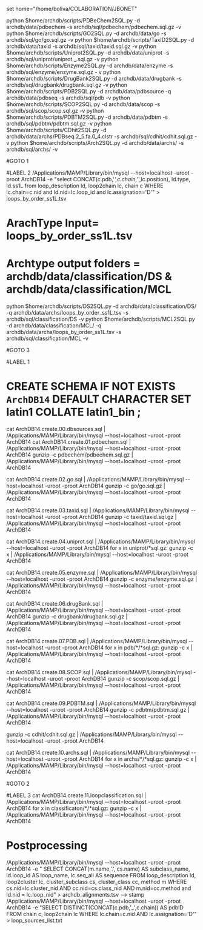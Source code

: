 set home="/home/boliva/COLABORATION/JBONET"

python $home/archdb/scripts/PDBeChem2SQL.py -d archdb/data/pdbechem -s archdb/sql/pdbechem/pdbechem.sql.gz -v
python $home/archdb/scripts/GO2SQL.py -d archdb/data/go -s archdb/sql/go/go.sql.gz -v
python $home/archdb/scripts/TaxID2SQL.py -d archdb/data/taxid -s archdb/sql/taxid/taxid.sql.gz -v
python $home/archdb/scripts/Uniprot2SQL.py -d archdb/data/uniprot -s archdb/sql/uniprot/uniprot._.sql.gz -v
python $home/archdb/scripts/Enzyme2SQL.py -d archdb/data/enzyme -s archdb/sql/enzyme/enzyme.sql.gz - v
python $home/archdb/scripts/DrugBank2SQL.py -d archdb/data/drugbank -s archdb/sql/drugbank/drugbank.sql.gz -v
python $home/archdb/scripts/PDB2SQL.py -d archdb/data/pdbsource -q archdb/data/pdbseq -s archdb/sql/pdb -v
python $home/archdb/scripts/SCOP2SQL.py -d archdb/data/scop -s archdb/sql/scop/scop.sql.gz -v
python $home/archdb/scripts/PDBTM2SQL.py -d archdb/data/pdbtm -s archdb/sql/pdbtm/pdbtm.sql.gz -v
python $home/archdb/scripts/CDhit2SQL.py -d archdb/data/archs/PDBseq.2_5.fa.0_4.clstr -s archdb/sql/cdhit/cdhit.sql.gz -v
python $home/archdb/scripts/Arch2SQL.py -d archdb/data/archs/ -s archdb/sql/archs/ -v

#GOTO 1

#LABEL 2
/Applications/MAMP/Library/bin/mysql --host=localhost -uroot -proot ArchDB14 -e "select CONCAT(c.pdb,'_',c.chain,'_',lc.position), ld.type, ld.ss1L from loop_description ld, loop2chain lc, chain c WHERE lc.chain=c.nid and ld.nid=lc.loop_id and lc.assignation='D'" > loops_by_order_ss1L.tsv

# ArachType Input= loops_by_order_ss1L.tsv
# Archtype output folders = archdb/data/classification/DS & archdb/data/classification/MCL

python $home/archdb/scripts/DS2SQL.py -d archdb/data/classification/DS/ -q archdb/data/archs/loops_by_order_ss1L.tsv -s archdb/sql/classification/DS -v
python $home/archdb/scripts/MCL2SQL.py -d archdb/data/classification/MCL/ -q archdb/data/archs/loops_by_order_ss1L.tsv -s archdb/sql/classification/MCL -v

#GOTO 3

#LABEL 1
# CREATE SCHEMA IF NOT EXISTS `ArchDB14` DEFAULT CHARACTER SET latin1 COLLATE latin1_bin ;
cat ArchDB14.create.00.dbsources.sql | /Applications/MAMP/Library/bin/mysql --host=localhost -uroot -proot ArchDB14
cat ArchDB14.create.01.pdbechem.sql | /Applications/MAMP/Library/bin/mysql --host=localhost -uroot -proot ArchDB14
gunzip -c pdbechem/pdbechem.sql.gz | /Applications/MAMP/Library/bin/mysql --host=localhost -uroot -proot ArchDB14

cat ArchDB14.create.02.go.sql | /Applications/MAMP/Library/bin/mysql --host=localhost -uroot -proot ArchDB14
gunzip -c go/go.sql.gz | /Applications/MAMP/Library/bin/mysql --host=localhost -uroot -proot ArchDB14

cat ArchDB14.create.03.taxid.sql | /Applications/MAMP/Library/bin/mysql --host=localhost -uroot -proot ArchDB14
gunzip -c taxid/taxid.sql.gz | /Applications/MAMP/Library/bin/mysql --host=localhost -uroot -proot ArchDB14

cat ArchDB14.create.04.uniprot.sql | /Applications/MAMP/Library/bin/mysql --host=localhost -uroot -proot ArchDB14
for x in uniprot/*sql.gz:
gunzip -c x | /Applications/MAMP/Library/bin/mysql --host=localhost -uroot -proot ArchDB14

cat ArchDB14.create.05.enzyme.sql | /Applications/MAMP/Library/bin/mysql --host=localhost -uroot -proot ArchDB14
gunzip -c enzyme/enzyme.sql.gz | /Applications/MAMP/Library/bin/mysql --host=localhost -uroot -proot ArchDB14

cat ArchDB14.create.06.drugBank.sql | /Applications/MAMP/Library/bin/mysql --host=localhost -uroot -proot ArchDB14
gunzip -c drugbank/drugbank.sql.gz | /Applications/MAMP/Library/bin/mysql --host=localhost -uroot -proot ArchDB14

cat ArchDB14.create.07.PDB.sql | /Applications/MAMP/Library/bin/mysql --host=localhost -uroot -proot ArchDB14
for x in pdb/*/*sql.gz:
gunzip -c x | /Applications/MAMP/Library/bin/mysql --host=localhost -uroot -proot ArchDB14

cat ArchDB14.create.08.SCOP.sql | /Applications/MAMP/Library/bin/mysql --host=localhost -uroot -proot ArchDB14
gunzip -c scop/scop.sql.gz | /Applications/MAMP/Library/bin/mysql --host=localhost -uroot -proot ArchDB14

cat ArchDB14.create.09.PDBTM.sql | /Applications/MAMP/Library/bin/mysql --host=localhost -uroot -proot ArchDB14
gunzip -c pdbtm/pdbtm.sql.gz | /Applications/MAMP/Library/bin/mysql --host=localhost -uroot -proot ArchDB14

gunzip -c cdhit/cdhit.sql.gz | /Applications/MAMP/Library/bin/mysql --host=localhost -uroot -proot ArchDB14

cat ArchDB14.create.10.archs.sql  | /Applications/MAMP/Library/bin/mysql --host=localhost -uroot -proot ArchDB14
for x in archs/*/*sql.gz:
gunzip -c x | /Applications/MAMP/Library/bin/mysql --host=localhost -uroot -proot ArchDB14

#GOTO 2

#LABEL 3
cat ArchDB14.create.11.loopclassification.sql | /Applications/MAMP/Library/bin/mysql --host=localhost -uroot -proot ArchDB14
for x in classificaton/*/*sql.gz:
gunzip -c x | /Applications/MAMP/Library/bin/mysql --host=localhost -uroot -proot ArchDB14

# Postprocessing
/Applications/MAMP/Library/bin/mysql --host=localhost -uroot -proot ArchDB14 -e " SELECT CONCAT(m.name,'.', cs.name) AS subclass_name, ld.loop_id AS loop_name, lc.seq_ali AS sequence FROM loop_description ld, loop2cluster lc, cluster_subclass cs, cluster_class cc, method m WHERE cs.nid=lc.cluster_nid AND cc.nid=cs.class_nid AND m.nid=cc.method and ld.nid = lc.loop_nid" > archdb_alignments.tsv
--> stamp
/Applications/MAMP/Library/bin/mysql --host=localhost -uroot -proot ArchDB14 -e "SELECT DISTINCT(CONCAT(c.pdb,'_',c.chain)) AS pdbID FROM chain c, loop2chain lc WHERE lc.chain=c.nid AND lc.assignation='D'" > loop_sources_list.txt

